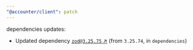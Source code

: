 ```yaml
---
"@accounter/client": patch
---
```

dependencies updates:
  - Updated dependency [`zod@3.25.75` ↗︎](https://www.npmjs.com/package/zod/v/3.25.75) (from `3.25.74`, in `dependencies`)

